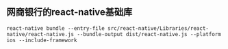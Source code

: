 ## 网商银行的react-native基础库

```
react-native bundle --entry-file src/react-native/Libraries/react-native/react-native.js --bundle-output dist/react-native.js --platform ios --include-framework
```
